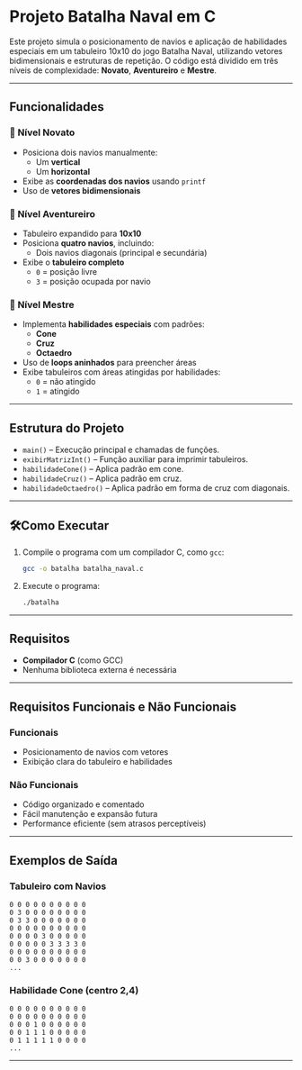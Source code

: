 # Projeto Batalha Naval em C

Este projeto simula o posicionamento de navios e aplicação de habilidades especiais em um tabuleiro 10x10 do jogo Batalha Naval, utilizando vetores bidimensionais e estruturas de repetição. O código está dividido em três níveis de complexidade: **Novato**, **Aventureiro** e **Mestre**.

---

## Funcionalidades

### 🏅 Nível Novato
- Posiciona dois navios manualmente:
  - Um **vertical**
  - Um **horizontal**
- Exibe as **coordenadas dos navios** usando `printf`
- Uso de **vetores bidimensionais**

### 🏅 Nível Aventureiro
- Tabuleiro expandido para **10x10**
- Posiciona **quatro navios**, incluindo:
  - Dois navios diagonais (principal e secundária)
- Exibe o **tabuleiro completo**
  - `0` = posição livre
  - `3` = posição ocupada por navio

### 🏅 Nível Mestre
- Implementa **habilidades especiais** com padrões:
  - **Cone**
  - **Cruz**
  - **Octaedro**
- Uso de **loops aninhados** para preencher áreas
- Exibe tabuleiros com áreas atingidas por habilidades:
  - `0` = não atingido
  - `1` = atingido

---

## Estrutura do Projeto

- `main()` – Execução principal e chamadas de funções.
- `exibirMatrizInt()` – Função auxiliar para imprimir tabuleiros.
- `habilidadeCone()` – Aplica padrão em cone.
- `habilidadeCruz()` – Aplica padrão em cruz.
- `habilidadeOctaedro()` – Aplica padrão em forma de cruz com diagonais.

---

## 🛠Como Executar

1. Compile o programa com um compilador C, como `gcc`:
   ```bash
   gcc -o batalha batalha_naval.c
   ```

2. Execute o programa:
   ```bash
   ./batalha
   ```

---

## Requisitos

- **Compilador C** (como GCC)
- Nenhuma biblioteca externa é necessária

---

## Requisitos Funcionais e Não Funcionais

### Funcionais
- Posicionamento de navios com vetores
- Exibição clara do tabuleiro e habilidades

### Não Funcionais
- Código organizado e comentado
- Fácil manutenção e expansão futura
- Performance eficiente (sem atrasos perceptíveis)

---

## Exemplos de Saída

### Tabuleiro com Navios
```
0 0 0 0 0 0 0 0 0 0
0 3 0 0 0 0 0 0 0 0
0 3 3 0 0 0 0 0 0 0
0 0 0 0 0 0 0 0 0 0
0 0 0 0 3 0 0 0 0 0
0 0 0 0 0 3 3 3 3 0
0 0 0 0 0 0 0 0 0 0
0 0 3 0 0 0 0 0 0 0
...
```

### Habilidade Cone (centro 2,4)
```
0 0 0 0 0 0 0 0 0 0
0 0 0 0 0 0 0 0 0 0
0 0 0 1 0 0 0 0 0 0
0 0 1 1 1 0 0 0 0 0
0 1 1 1 1 1 0 0 0 0
...
```

---
